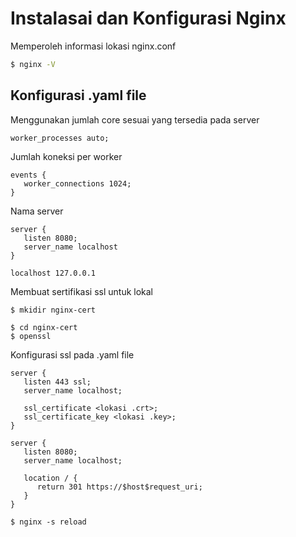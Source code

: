 # Instalasai dan Konfigurasi Nginx

Memperoleh informasi lokasi nginx.conf
``` bash
$ nginx -V
```

## Konfigurasi .yaml file

Menggunakan jumlah core sesuai yang tersedia pada server
```
worker_processes auto;
```

Jumlah koneksi per worker 
```
events {
   worker_connections 1024;
}
```

Nama server 
```
server {
   listen 8080;
   server_name localhost
}

localhost 127.0.0.1
```

Membuat sertifikasi ssl untuk lokal
```
$ mkidir nginx-cert
```

```
$ cd nginx-cert
$ openssl
```

Konfigurasi ssl pada .yaml file
```
server {
   listen 443 ssl;
   server_name localhost;
   
   ssl_certificate <lokasi .crt>;
   ssl_certificate_key <lokasi .key>;
}

server {
   listen 8080;
   server_name localhost;
   
   location / {
      return 301 https://$host$request_uri;
   }
}
```

```
$ nginx -s reload
```
